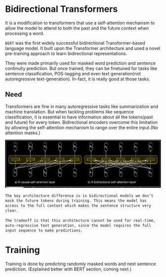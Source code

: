 # Bidirectional Transformers
It is a modification to transformers that use a self-attention mechanism to allow the model to attend to both the past and the future context when processing a word.

`BERT` was the first widely successful bidirectional Transformer-based language model. It built upon the Transformer architecture and used a novel pre-training approach to learn bidirectional representations.

They were made primarily used for masked word prediction and sentence continuity prediction. But once trained, they can be finetuned for tasks like sentence classification, POS-tagging and even text generation(not autoregressive text-generation). In-fact, it is really good at those tasks.

## Need
Transformers are fine in many autoregressive tasks like summarization and machine translation. But when tackling problems like sequence classification, it is essential to have information about all the tokens(past and future) for every token. Bidirectional encoders overcome this limitation by allowing the self-attention mechanism to range over the entire input.(No attention masks.)

![alt text](<Screenshot from 2024-04-28 10-56-51.png>)

```
The key architecture difference is in bidirectional models we don’t mask the future tokens during training. This means the model has access to the full context which makes the sentence structure very clear. 

The tradeoff is that this architecture cannot be used for real-time, auto-regressive text generation, since the model requires the full input sequence to make predictions.
```

# Training
Training is done by predicting randomly masked words and next sentence prediction. (Explained better with BERT section, coming next.)